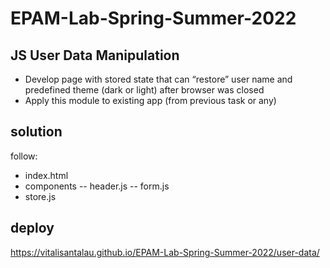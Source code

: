 # EPAM-Lab-Spring-Summer-2022

## JS User Data Manipulation

- Develop page with stored state that can “restore” user name and predefined theme (dark or light) after browser was closed
- Apply this module to existing app (from previous task or any)

## solution
follow:
- index.html
- components
  -- header.js
  -- form.js
- store.js

## deploy
https://vitalisantalau.github.io/EPAM-Lab-Spring-Summer-2022/user-data/
